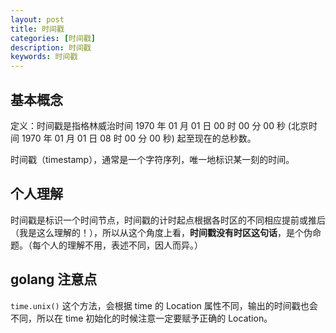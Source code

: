 ```yaml
---
layout: post
title: 时间戳
categories: [时间戳]
description: 时间戳
keywords: 时间戳
---
```


## 基本概念

定义：时间戳是指格林威治时间 1970 年 01 月 01 日 00 时 00 分 00 秒 (北京时间 1970 年 01 月 01 日 08 时 00 分 00 秒) 起至现在的总秒数。

时间戳（timestamp），通常是一个字符序列，唯一地标识某一刻的时间。

## 个人理解
时间戳是标识一个时间节点，时间戳的计时起点根据各时区的不同相应提前或推后（我是这么理解的！），所以从这个角度上看，**时间戳没有时区这句话**，是个伪命题。（每个人的理解不用，表述不同，因人而异。）

## golang 注意点
`time.unix()` 这个方法，会根据 time 的 Location 属性不同，输出的时间戳也会不同，所以在 time 初始化的时候注意一定要赋予正确的 Location。